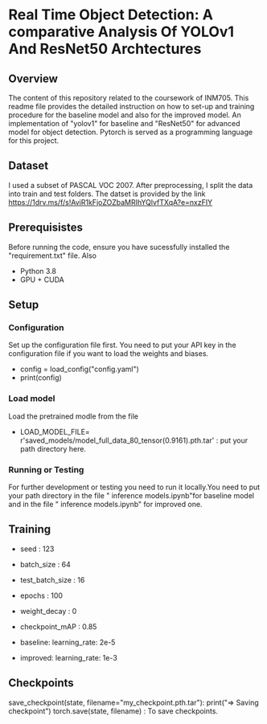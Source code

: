 # Real Time Object Detection: A comparative Analysis Of YOLOv1 And ResNet50 Archtectures
## Overview
The content of this repository related to the coursework of INM705. This readme file provides the detailed instruction on how to set-up and training procedure for the baseline model and also for the improved model. An implementation of "yolov1" for baseline and "ResNet50" for advanced model for object detection. Pytorch is served as a programming language for this project.
## Dataset 
I used a subset of PASCAL VOC 2007. After preprocessing, I split the data into train and test folders.
The datset is provided by the link https://1drv.ms/f/s!AviR1kFjoZOZbaMRIhYQlvfTXqA?e=nxzFIY
## Prerequisistes
Before running the code, ensure you have sucessfully installed the "requirement.txt" file.
Also
- Python 3.8
- GPU + CUDA
## Setup
### Configuration 
Set up the configuration file first. You need to put your API key in the configuration file if you want to load the weights and biases.
- config = load_config("config.yaml")
- print(config)
### Load model
Load the pretrained modle from the file 
- LOAD_MODEL_FILE= r'saved_models/model_full_data_80_tensor(0.9161).pth.tar' : put your path directory here.
### Running or Testing
For further development or testing you need to run it locally.You need to put your path directory in the file " inference models.ipynb"for baseline model 
and in the file " inference models.ipynb" for improved one.
## Training 
-  seed : 123
-  batch_size : 64
-  test_batch_size : 16
-  epochs : 100
-  weight_decay : 0
-  checkpoint_mAP : 0.85

-  baseline:
    learning_rate: 2e-5

-  improved:
    learning_rate: 1e-3
## Checkpoints 
save_checkpoint(state, filename="my_checkpoint.pth.tar"):
    print("=> Saving checkpoint")
    torch.save(state, filename) :  To save checkpoints.


